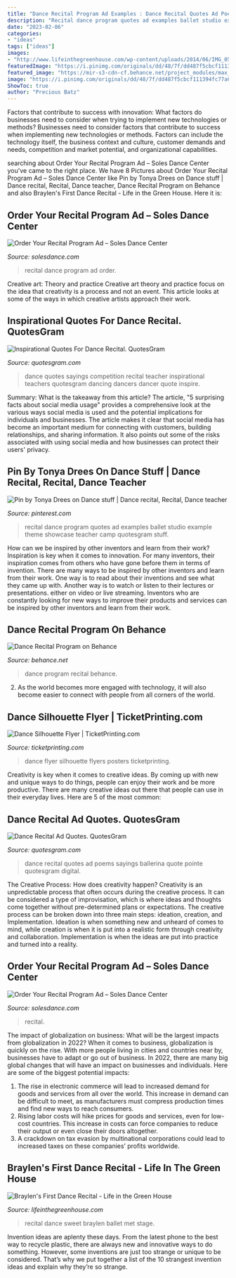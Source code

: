 ```yaml
---
title: "Dance Recital Program Ad Examples : Dance Recital Quotes Ad Poems Sayings Ballerina Quote Pointe Quotesgram Digital"
description: "Recital dance program quotes ad examples ballet studio example theme showcase teacher camp quotesgram stuff"
date: "2023-02-06"
categories:
- "ideas"
tags: ["ideas"]
images:
- "http://www.lifeinthegreenhouse.com/wp-content/uploads/2014/06/IMG_0557.jpg"
featuredImage: "https://i.pinimg.com/originals/dd/48/7f/dd487f5cbcf111394fc77a6ebaf72c72.jpg"
featured_image: "https://mir-s3-cdn-cf.behance.net/project_modules/max_1200/dc931754277869.5954ab03306fc.jpg"
image: "https://i.pinimg.com/originals/dd/48/7f/dd487f5cbcf111394fc77a6ebaf72c72.jpg"
ShowToc: true
author: "Precious Batz"
---
```



Factors that contribute to success with innovation: What factors do businesses need to consider when trying to implement new technologies or methods?
Businesses need to consider factors that contribute to success when implementing new technologies or methods. Factors can include the technology itself, the business context and culture, customer demands and needs, competition and market potential, and organizational capabilities.

	

		
searching about Order Your Recital Program Ad – Soles Dance Center you've came to the right place. We have 8 Pictures about Order Your Recital Program Ad – Soles Dance Center like Pin by Tonya Drees on Dance stuff | Dance recital, Recital, Dance teacher, Dance Recital Program on Behance and also Braylen&#039;s First Dance Recital - Life in the Green House. Here it is:
		
    
## Order Your Recital Program Ad – Soles Dance Center

<img loading=lazy src="http://solesdance.com/wp-content/uploads/2019/03/4.jpg" onerror="this.onerror=null;this.src='https://tse2.mm.bing.net/th?id=OIP._oDeFaqwAS0CIxNbSYW01QHaHa&amp;pid=15.1';" alt="Order Your Recital Program Ad – Soles Dance Center">

_Source: solesdance.com_

>recital dance program ad order. 

	

Creative art: Theory and practice
Creative art theory and practice focus on the idea that creativity is a process and not an event. This article looks at some of the ways in which creative artists approach their work.

    
## Inspirational Quotes For Dance Recital. QuotesGram

<img loading=lazy src="https://cdn.quotesgram.com/small/76/55/2089236261-to_dance1_pp.png" onerror="this.onerror=null;this.src='https://tse1.mm.bing.net/th?id=OIP.vgY76pETgKaSUDZqrI-_6AAAAA&amp;pid=15.1';" alt="Inspirational Quotes For Dance Recital. QuotesGram">

_Source: quotesgram.com_

>dance quotes sayings competition recital teacher inspirational teachers quotesgram dancing dancers dancer quote inspire. 

	

Summary: What is the takeaway from this article?
The article, "5 surprising facts about social media usage" provides a comprehensive look at the various ways social media is used and the potential implications for individuals and businesses. The article makes it clear that social media has become an important medium for connecting with customers, building relationships, and sharing information. It also points out some of the risks associated with using social media and how businesses can protect their users' privacy.

    
## Pin By Tonya Drees On Dance Stuff | Dance Recital, Recital, Dance Teacher

<img loading=lazy src="https://i.pinimg.com/originals/dd/48/7f/dd487f5cbcf111394fc77a6ebaf72c72.jpg" onerror="this.onerror=null;this.src='https://tse3.mm.bing.net/th?id=OIP.eapdOJHggbBXld69QYSJogHaE7&amp;pid=15.1';" alt="Pin by Tonya Drees on Dance stuff | Dance recital, Recital, Dance teacher">

_Source: pinterest.com_

>recital dance program quotes ad examples ballet studio example theme showcase teacher camp quotesgram stuff. 

	

How can we be inspired by other inventors and learn from their work?
Inspiration is key when it comes to innovation. For many inventors, their inspiration comes from others who have gone before them in terms of invention. There are many ways to be inspired by other inventors and learn from their work. One way is to read about their inventions and see what they came up with. Another way is to watch or listen to their lectures or presentations. either on video or live streaming. Inventors who are constantly looking for new ways to improve their products and services can be inspired by other inventors and learn from their work.

    
## Dance Recital Program On Behance

<img loading=lazy src="https://mir-s3-cdn-cf.behance.net/project_modules/max_1200/dc931754277869.5954ab03306fc.jpg" onerror="this.onerror=null;this.src='https://tse4.mm.bing.net/th?id=OIP.dwJgP4uqJ-T7tng-prdCHAHaE8&amp;pid=15.1';" alt="Dance Recital Program on Behance">

_Source: behance.net_

>dance program recital behance. 

	

2. As the world becomes more engaged with technology, it will also become easier to connect with people from all corners of the world. 

    
## Dance Silhouette Flyer | TicketPrinting.com

<img loading=lazy src="http://www.ticketprinting.com/images/products/Dance-Silhouette-Flyer.png" onerror="this.onerror=null;this.src='https://tse4.mm.bing.net/th?id=OIP.sN2lg9WVPKtmaS7M03DBGgHaJ_&amp;pid=15.1';" alt="Dance Silhouette Flyer | TicketPrinting.com">

_Source: ticketprinting.com_

>dance flyer silhouette flyers posters ticketprinting. 

	

Creativity is key when it comes to creative ideas. By coming up with new and unique ways to do things, people can enjoy their work and be more productive. There are many creative ideas out there that people can use in their everyday lives. Here are 5 of the most common: 

    
## Dance Recital Ad Quotes. QuotesGram

<img loading=lazy src="https://img1.etsystatic.com/000/0/6602296/il_fullxfull.311571215.jpg" onerror="this.onerror=null;this.src='https://tse3.mm.bing.net/th?id=OIP.GZWvxxbRa5JxanvhM7tdpwHaFj&amp;pid=15.1';" alt="Dance Recital Ad Quotes. QuotesGram">

_Source: quotesgram.com_

>dance recital quotes ad poems sayings ballerina quote pointe quotesgram digital. 

	

The Creative Process: How does creativity happen?
Creativity is an unpredictable process that often occurs during the creative process. It can be considered a type of improvisation, which is where ideas and thoughts come together without pre-determined plans or expectations. The creative process can be broken down into three main steps: ideation, creation, and Implementation. Ideation is when something new and unheard of comes to mind, while creation is when it is put into a realistic form through creativity and collaboration. Implementation is when the ideas are put into practice and turned into a reality.

    
## Order Your Recital Program Ad – Soles Dance Center

<img loading=lazy src="http://solesdance.com/wp-content/uploads/2019/03/4-768x768.jpg" onerror="this.onerror=null;this.src='https://tse4.mm.bing.net/th?id=OIP.LKONwqEn8YVXfi2LaHECqgHaHa&amp;pid=15.1';" alt="Order Your Recital Program Ad – Soles Dance Center">

_Source: solesdance.com_

>recital. 

	

The impact of globalization on business: What will be the largest impacts from globalization in 2022?
When it comes to business, globalization is quickly on the rise. With more people living in cities and countries near by, businesses have to adapt or go out of business. In 2022, there are many big global changes that will have an impact on businesses and individuals. Here are some of the biggest potential impacts: 
1) The rise in electronic commerce will lead to increased demand for goods and services from all over the world. This increase in demand can be difficult to meet, as manufacturers must compress production times and find new ways to reach consumers. 
2) Rising labor costs will hike prices for goods and services, even for low-cost countries. This increase in costs can force companies to reduce their output or even close their doors altogether. 
3) A crackdown on tax evasion by multinational corporations could lead to increased taxes on these companies’ profits worldwide.

    
## Braylen&#039;s First Dance Recital - Life In The Green House

<img loading=lazy src="http://www.lifeinthegreenhouse.com/wp-content/uploads/2014/06/IMG_0557.jpg" onerror="this.onerror=null;this.src='https://tse3.mm.bing.net/th?id=OIP.wF69urbYd8v5Il8fqeMD-gHaLH&amp;pid=15.1';" alt="Braylen&#039;s First Dance Recital - Life in the Green House">

_Source: lifeinthegreenhouse.com_

>recital dance sweet braylen ballet met stage. 

	

Invention ideas are aplenty these days. From the latest phone to the best way to recycle plastic, there are always new and innovative ways to do something. However, some inventions are just too strange or unique to be considered. That’s why we put together a list of the 10 strangest invention ideas and explain why they’re so strange.

